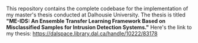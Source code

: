 This repository contains the complete codebase for the implementation of my master's thesis conducted at Dalhousie University. The thesis is titled **"ME-IDS: An Ensemble Transfer Learning Framework Based on Misclassified Samples for Intrusion Detection Systems."**
Here's the link to my thesis: https://dalspace.library.dal.ca/handle/10222/83178
